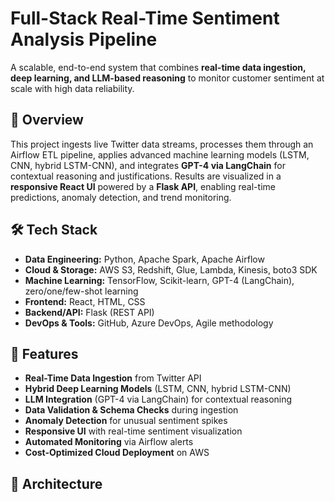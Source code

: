 
# Full-Stack Real-Time Sentiment Analysis Pipeline

A scalable, end-to-end system that combines **real-time data ingestion, deep learning, and LLM-based reasoning** to monitor customer sentiment at scale with high data reliability.

## 📌 Overview
This project ingests live Twitter data streams, processes them through an  Airflow ETL pipeline, applies advanced machine learning models (LSTM, CNN, hybrid LSTM-CNN), and integrates **GPT-4 via LangChain** for contextual reasoning and justifications. Results are visualized in a **responsive React UI** powered by a **Flask API**, enabling real-time predictions, anomaly detection, and trend monitoring.

## 🛠 Tech Stack
- **Data Engineering:** Python, Apache Spark, Apache Airflow  
- **Cloud & Storage:** AWS S3, Redshift, Glue, Lambda, Kinesis, boto3 SDK  
- **Machine Learning:** TensorFlow, Scikit-learn, GPT-4 (LangChain), zero/one/few-shot learning  
- **Frontend:** React, HTML, CSS  
- **Backend/API:** Flask (REST API)  
- **DevOps & Tools:** GitHub, Azure DevOps, Agile methodology

## 🚀 Features
- **Real-Time Data Ingestion** from Twitter API  
- **Hybrid Deep Learning Models** (LSTM, CNN, hybrid LSTM-CNN)  
- **LLM Integration** (GPT-4 via LangChain) for contextual reasoning  
- **Data Validation & Schema Checks** during ingestion  
- **Anomaly Detection** for unusual sentiment spikes  
- **Responsive UI** with real-time sentiment visualization  
- **Automated Monitoring** via Airflow alerts  
- **Cost-Optimized Cloud Deployment** on AWS

## 📂 Architecture
